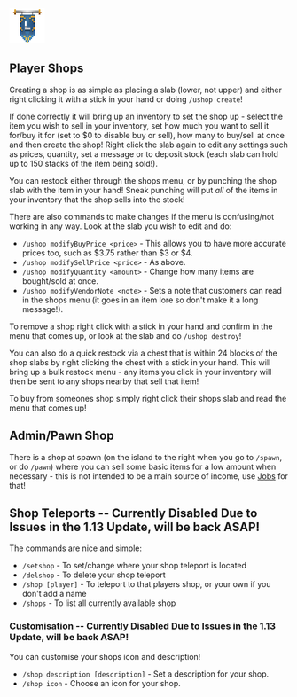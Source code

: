 ![ribbon](L-ribbon.png) 

## Player Shops

Creating a shop is as simple as placing a slab (lower, not upper) and either right clicking it with a stick in your hand or doing `/ushop create`!

If done correctly it will bring up an inventory to set the shop up - select the item you wish to sell in your inventory, set how much you want to sell it for/buy it for (set to $0 to disable buy or sell), how many to buy/sell at once and then create the shop! Right click the slab again to edit any settings such as prices, quantity, set a message or to deposit stock (each slab can hold up to 150 stacks of the item being sold!).

You can restock either through the shops menu, or by punching the shop slab with the item in your hand! Sneak punching will put *all* of the items in your inventory that the shop sells into the stock!

There are also commands to make changes if the menu is confusing/not working in any way. Look at the slab you wish to edit and do:
- `/ushop modifyBuyPrice <price>` - This allows you to have more accurate prices too, such as $3.75 rather than $3 or $4.
- `/ushop modifySellPrice <price>` - As above.
- `/ushop modifyQuantity <amount>` - Change how many items are bought/sold at once.
- `/ushop modifyVendorNote <note>` - Sets a note that customers can read in the shops menu (it goes in an item lore so don't make it a long message!).

To remove a shop right click with a stick in your hand and confirm in the menu that comes up, or look at the slab and do `/ushop destroy`!

You can also do a quick restock via a chest that is within 24 blocks of the shop slabs by right clicking the chest with a stick in your hand. This will bring up a bulk restock menu - any items you click in your inventory will then be sent to any shops nearby that sell that item!


To buy from someones shop simply right click their shops slab and read the menu that comes up!


## Admin/Pawn Shop

There is a shop at spawn (on the island to the right when you go to `/spawn`, or do `/pawn`) where you can sell some basic items for a low amount when necessary - this is not intended to be a main source of income, use [Jobs](money.md) for that!


## Shop Teleports -- Currently Disabled Due to Issues in the 1.13 Update, will be back ASAP!

The commands are nice and simple:

- `/setshop` - To set/change where your shop teleport is located
- `/delshop` - To delete your shop teleport
- `/shop [player]` - To teleport to that players shop, or your own if you don't add a name
- `/shops` - To list all currently available shop

### Customisation -- Currently Disabled Due to Issues in the 1.13 Update, will be back ASAP!

You can customise your shops icon and description!

- `/shop description [description]` - Set a description for your shop.
- `/shop icon` - Choose an icon for your shop.
